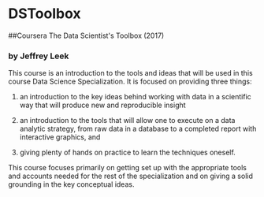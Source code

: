 # DSToolbox
##Coursera The Data Scientist's Toolbox (2017)
### by Jeffrey Leek

This course is an introduction to the tools and ideas that will be used in this course Data Science Specialization. It is focused on providing three things: 

1. an introduction to the key ideas behind working with data in a scientific way that will produce new and reproducible insight

2. an introduction to the tools that will allow one to execute on a data analytic strategy, from raw data in a database to a completed report with interactive graphics, and 

3. giving plenty of hands on practice to learn the techniques oneself.

This course focuses primarily on getting set up with the appropriate tools and accounts needed for the rest of the specialization and on giving a solid grounding in the key conceptual ideas. 


